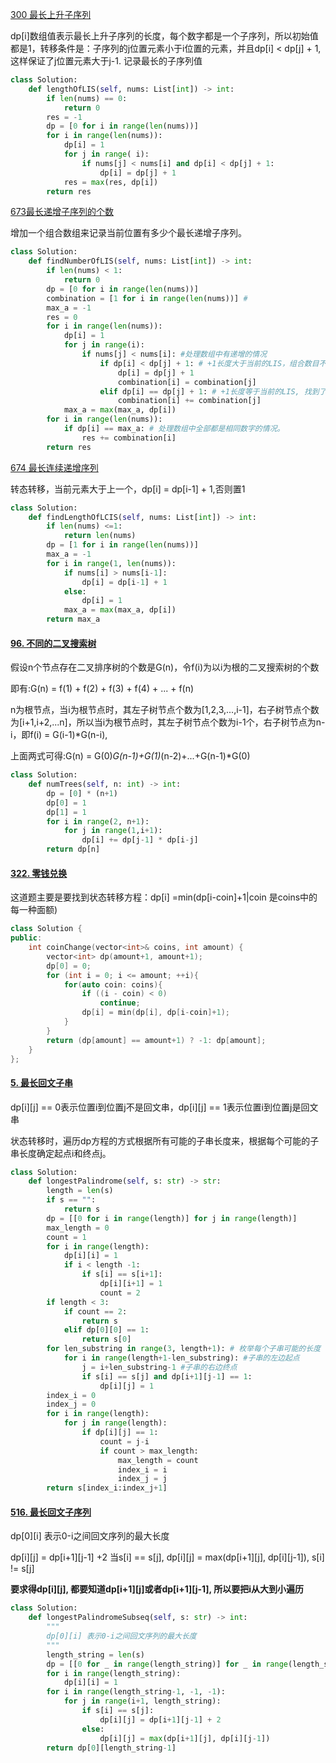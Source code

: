 [300 最长上升子序列](https://leetcode-cn.com/problems/longest-increasing-subsequence/)

dp[i]数组值表示最长上升子序列的长度，每个数字都是一个子序列，所以初始值都是1，转移条件是：子序列的j位置元素小于i位置的元素，并且dp[i] < dp[j] + 1, 这样保证了j位置元素大于j-1. 记录最长的子序列值

```python
class Solution:
    def lengthOfLIS(self, nums: List[int]) -> int:
        if len(nums) == 0:
            return 0
        res = -1
        dp = [0 for i in range(len(nums))]
        for i in range(len(nums)):
            dp[i] = 1
            for j in range( i):
                if nums[j] < nums[i] and dp[i] < dp[j] + 1:
                    dp[i] = dp[j] + 1
            res = max(res, dp[i])
        return res
```

[673最长递增子序列的个数](https://leetcode-cn.com/problems/number-of-longest-increasing-subsequence/)

增加一个组合数组来记录当前位置有多少个最长递增子序列。

```python
class Solution:
    def findNumberOfLIS(self, nums: List[int]) -> int:
        if len(nums) < 1:
            return 0
        dp = [0 for i in range(len(nums))]
        combination = [1 for i in range(len(nums))] # 
        max_a = -1
        res = 0
        for i in range(len(nums)):
            dp[i] = 1
            for j in range(i):
                if nums[j] < nums[i]: #处理数组中有递增的情况
                    if dp[i] < dp[j] + 1: # +1长度大于当前的LIS，组合数目不变
                        dp[i] = dp[j] + 1
                        combination[i] = combination[j] 
                    elif dp[i] == dp[j] + 1: # +1长度等于当前的LIS, 找到了新的组合
                        combination[i] += combination[j]
            max_a = max(max_a, dp[i])
        for i in range(len(nums)):
            if dp[i] == max_a: # 处理数组中全部都是相同数字的情况。
                res += combination[i]
        return res 
```

[674 最长连续递增序列](https://leetcode-cn.com/problems/longest-continuous-increasing-subsequence/)

转态转移，当前元素大于上一个，dp[i] = dp[i-1] + 1,否则置1

```python
class Solution:
    def findLengthOfLCIS(self, nums: List[int]) -> int:
        if len(nums) <=1:
            return len(nums)
        dp = [1 for i in range(len(nums))]
        max_a = -1
        for i in range(1, len(nums)):
            if nums[i] > nums[i-1]:
                dp[i] = dp[i-1] + 1
            else:
                dp[i] = 1
            max_a = max(max_a, dp[i])
        return max_a
```

#### [96. 不同的二叉搜索树](https://leetcode-cn.com/problems/unique-binary-search-trees/)

假设n个节点存在二叉排序树的个数是G(n)，令f(i)为以i为根的二叉搜索树的个数

即有:G(n) = f(1) + f(2) + f(3) + f(4) + ... + f(n)

n为根节点，当i为根节点时，其左子树节点个数为[1,2,3,...,i-1]，右子树节点个数为[i+1,i+2,...n]，所以当i为根节点时，其左子树节点个数为i-1个，右子树节点为n-i，即f(i) = G(i-1)*G(n-i),

上面两式可得:G(n) = G(0)*G(n-1)+G(1)*(n-2)+...+G(n-1)*G(0)

```python
class Solution:
    def numTrees(self, n: int) -> int:
        dp = [0] * (n+1)
        dp[0] = 1
        dp[1] = 1
        for i in range(2, n+1):
            for j in range(1,i+1):
                dp[i] += dp[j-1] * dp[i-j]
        return dp[n]
```

#### [322. 零钱兑换](https://leetcode-cn.com/problems/coin-change/)

这道题主要是要找到状态转移方程：dp[i] =min(dp[i-coin]+1|coin 是coins中的每一种面额)

```c++
class Solution {
public:
    int coinChange(vector<int>& coins, int amount) {
        vector<int> dp(amount+1, amount+1);
        dp[0] = 0;
        for (int i = 0; i <= amount; ++i){
            for(auto coin: coins){
                if ((i - coin) < 0)
                    continue;
                dp[i] = min(dp[i], dp[i-coin]+1);
            }
        } 
        return (dp[amount] == amount+1) ? -1: dp[amount];
    }
};
```

#### [5. 最长回文子串](https://leetcode-cn.com/problems/longest-palindromic-substring/)

dp\[i][j] == 0表示位置i到位置j不是回文串，dp\[i][j] == 1表示位置i到位置j是回文串

状态转移时，遍历dp方程的方式根据所有可能的子串长度来，根据每个可能的子串长度确定起点i和终点j。

```python
class Solution:
    def longestPalindrome(self, s: str) -> str:
        length = len(s)
        if s == "":
            return s
        dp = [[0 for i in range(length)] for j in range(length)]
        max_length = 0
        count = 1
        for i in range(length):
            dp[i][i] = 1
            if i < length -1:
                if s[i] == s[i+1]:
                    dp[i][i+1] = 1
                    count = 2
        if length < 3:
            if count == 2:
                return s
            elif dp[0][0] == 1:
                return s[0]
        for len_substring in range(3, length+1): # 枚举每个子串可能的长度
            for i in range(length+1-len_substring): #子串的左边起点
                j = i+len_substring-1 #子串的右边终点
                if s[i] == s[j] and dp[i+1][j-1] == 1:
                    dp[i][j] = 1
        index_i = 0
        index_j = 0
        for i in range(length):
            for j in range(length):
                if dp[i][j] == 1:
                    count = j-i
                    if count > max_length:
                        max_length = count
                        index_i = i
                        index_j = j
        return s[index_i:index_j+1]
```

#### [516. 最长回文子序列](https://leetcode-cn.com/problems/longest-palindromic-subsequence/)

dp\[0][i] 表示0-i之间回文序列的最大长度

dp\[i][j] = dp\[i+1][j-1] +2 当s[i] == s[j], dp\[i][j] = max(dp\[i+1][j], dp\[i][j-1]), s[i] != s[j]

**要求得dp\[i][j], 都要知道dp\[i+1][j]或者dp\[i+1][j-1], 所以要把i从大到小遍历**

```python
class Solution:
    def longestPalindromeSubseq(self, s: str) -> int:
        """
        dp[0][i] 表示0-i之间回文序列的最大长度
        """
        length_string = len(s)
        dp = [[0 for _ in range(length_string)] for _ in range(length_string)]
        for i in range(length_string):
            dp[i][i] = 1
        for i in range(length_string-1, -1, -1):
            for j in range(i+1, length_string):
                if s[i] == s[j]:
                    dp[i][j] = dp[i+1][j-1] + 2
                else:
                    dp[i][j] = max(dp[i+1][j], dp[i][j-1])
        return dp[0][length_string-1]
```

